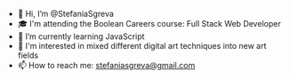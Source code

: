 - 👋 Hi, I’m @StefaniaSgreva
- 🎓 I'm attending the Boolean Careers course: Full Stack Web Developer
- 🌱 I’m currently learning JavaScript
- 👀 I'm interested in mixed different digital art techniques into new art fields
- 📫 How to reach me: <a>stefaniasgreva@gmail.com</a>

<!---
StefaniaSgreva/StefaniaSgreva is a ✨ special ✨ repository because its `README.md` (this file) appears on your GitHub profile.
You can click the Preview link to take a look at your changes.
--->
